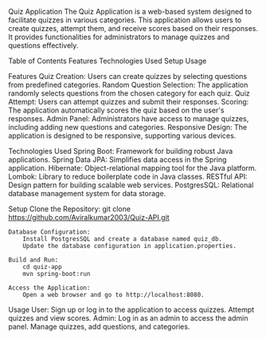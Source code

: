 Quiz Application
    The Quiz Application is a web-based system designed to facilitate quizzes in various categories. This application allows users to create quizzes, attempt them, and receive scores based on their responses. It provides functionalities for administrators to manage quizzes and questions effectively.

Table of Contents
    Features
    Technologies Used
    Setup
    Usage

Features
    Quiz Creation: Users can create quizzes by selecting questions from predefined categories.
                  Random Question Selection: The application randomly selects questions from the chosen category for each quiz.
    Quiz Attempt: Users can attempt quizzes and submit their responses.
    Scoring: The application automatically scores the quiz based on the user's responses.
    Admin Panel: Administrators have access to manage quizzes, including adding new questions and categories.
    Responsive Design: The application is designed to be responsive, supporting various devices.

Technologies Used
    Spring Boot: Framework for building robust Java applications.
    Spring Data JPA: Simplifies data access in the Spring application.
    Hibernate: Object-relational mapping tool for the Java platform.
    Lombok: Library to reduce boilerplate code in Java classes.
    RESTful API: Design pattern for building scalable web services.
    PostgresSQL: Relational database management system for data storage.

Setup
    Clone the Repository:
        git clone https://github.com/Aviralkumar2003/Quiz-API.git

    Database Configuration:
        Install PostgresSQL and create a database named quiz_db.
        Update the database configuration in application.properties.

    Build and Run:
        cd quiz-app
        mvn spring-boot:run
    
    Access the Application:
        Open a web browser and go to http://localhost:8080.

Usage
    User: Sign up or log in to the application to access quizzes. Attempt quizzes and view scores.
    Admin: Log in as an admin to access the admin panel. Manage quizzes, add questions, and categories.
